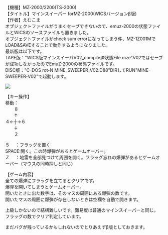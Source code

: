 【機種】MZ-2000/2200(TS-2000)  
【タイトル】マインスイーパー forMZ-2000(WICSバージョンβ版)  
【作者】えむこま  
オブジェクトファイルがうまくセーブできないので、emuz-2000の状態ファイルとWICSのソースファイルも置きました。  
オブジェクトファイルがcheck sum errorになってしまう件、MZ-1Z001MでLOAD&SAVEすることで動作するようになりました。  
最新版は以下です。  
TAPE版："WICS版マインスイーパV02_compile済状態File.mze"V02ではセーブが成功しなかったのでEmuZ-2000の状態ファイルです。  
DISC版："C-DOS rot-N MINE_SWEEPER_V02.D88"DIRしてRUN"MINE-SWEEPER-V02"で起動します。  
  
[![](https://img.youtube.com/vi/j7a2YeUoy5M/0.jpg)](https://youtu.be/j7a2YeUoy5M)      
  
【キー操作】  
移動：  
　　８  
　　↑  
４←┼→６  
　　↓  
　　２  
  
５　 ：フラッグを置く  
SPACE:開く。この時爆弾があるとゲームオーバー。  
Ｚ　 ：地雷を全部見つけて周囲を開く。フラッグ忘れの爆弾があるとゲームオーバー（マウスの同時押しと同じ）  
  
【ゲーム内容】  
全ての爆弾にフラッグを立てるとクリアです。  
爆弾を開いてしまうとゲームオーバー。  
開いたときに出た数字は、そのマスの周囲にある爆弾の数です。  
開いたマスの周囲に爆弾が存在しないときは空欄を自動で開きます。  

上級しかないので結構難しいです。難易度は普通のマインスイーパーと同じ。  
フラッグの数でクリア判定しています。  
  
まだバグが残っているかもしれないのでとりあえずβ版としておきます。  
